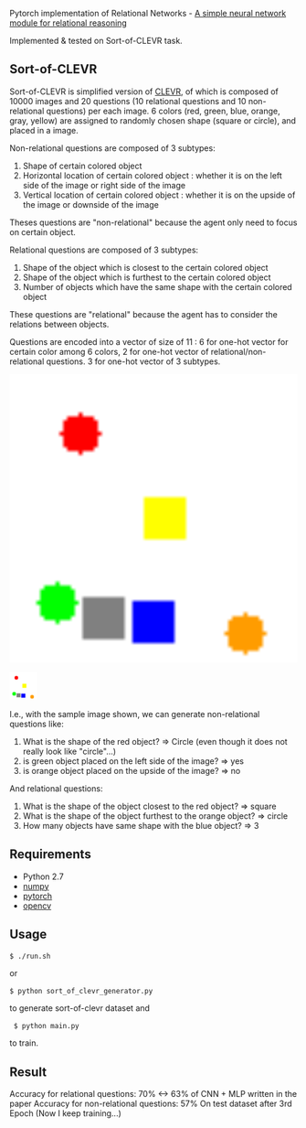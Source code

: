 Pytorch implementation of Relational Networks - [A simple neural network module for relational reasoning](https://arxiv.org/pdf/1706.01427.pdf)

Implemented & tested on Sort-of-CLEVR task.

## Sort-of-CLEVR

Sort-of-CLEVR is simplified version of [CLEVR](http://cs.stanford.edu/people/jcjohns/clevr/), of which is composed of 10000 images and 20 questions (10 relational questions and 10 non-relational questions) per each image. 6 colors (red, green, blue, orange, gray, yellow) are assigned to randomly chosen shape (square or circle), and placed in a image.

Non-relational questions are composed of 3 subtypes:

1) Shape of certain colored object
2) Horizontal location of certain colored object : whether it is on the left side of the image or right side of the image
3) Vertical location of certain colored object : whether it is on the upside of the image or downside of the image

Theses questions are "non-relational" because the agent only need to focus on certain object.

Relational questions are composed of 3 subtypes:

1) Shape of the object which is closest to the certain colored object
1) Shape of the object which is furthest to the certain colored object
3) Number of objects which have the same shape with the certain colored object

These questions are "relational" because the agent has to consider the relations between objects.

Questions are encoded into a vector of size of 11 : 6 for one-hot vector for certain color among 6 colors, 2 for one-hot vector of relational/non-relational questions. 3 for one-hot vector of 3 subtypes.

![img](./data/sample.png?)

<img src="./data/sample.png" width="48">

I.e., with the sample image shown, we can generate non-relational questions like:

1) What is the shape of the red object? => Circle (even though it does not really look like "circle"...)
2) is green object placed on the left side of the image? => yes
3) is orange object placed on the upside of the image? => no

And relational questions:

1) What is the shape of the object closest to the red object? => square
2) What is the shape of the object furthest to the orange object? => circle
3) How many objects have same shape with the blue object? => 3

## Requirements

- Python 2.7
- [numpy](http://www.numpy.org/)
- [pytorch](http://pytorch.org/)
- [opencv](http://opencv.org/)

## Usage

	$ ./run.sh

or

  	$ python sort_of_clevr_generator.py

to generate sort-of-clevr dataset
and

 	 $ python main.py 

to train.

## Result

Accuracy for relational questions: 70% <-> 63% of CNN + MLP written in the paper
Accuracy for non-relational questions: 57%
On test dataset after 3rd Epoch (Now I keep training...)
